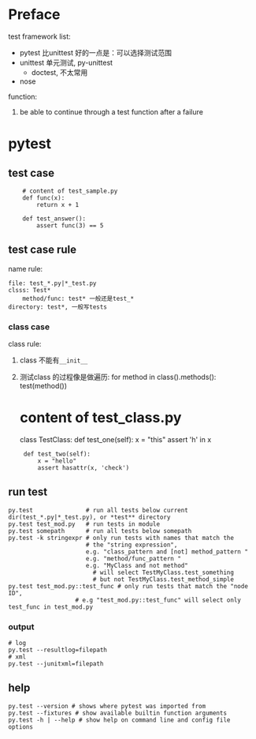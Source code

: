 # Preface
test framework list:
- pytest   比unittest 好的一点是：可以选择测试范围
- unittest 单元测试, py-unittest
    - doctest, 不太常用
- nose

function:
1. be able to continue through a test function after a failure

# pytest

## test case
```
    # content of test_sample.py
    def func(x):
        return x + 1

    def test_answer():
        assert func(3) == 5
```
## test case rule
name rule:

    file: test_*.py|*_test.py
    clsss: Test*
        method/func: test* 一般还是test_*
    directory: test*, 一般写tests

### class case
class rule:
1. class 不能有`__init__`
2. 测试class 的过程像是做遍历: for method in class().methods(): test(method())

    # content of test_class.py
    class TestClass:
        def test_one(self):
            x = "this"
            assert 'h' in x

        def test_two(self):
            x = "hello"
            assert hasattr(x, 'check')

## run test

    py.test               # run all tests below current dir(test_*.py|*_test.py), or *test** directory
    py.test test_mod.py   # run tests in module
    py.test somepath      # run all tests below somepath
    py.test -k stringexpr # only run tests with names that match the
                          # the "string expression", 
                          e.g. "class_pattern and [not] method_pattern " 
                          e.g. "method/func_pattern " 
                          e.g. "MyClass and not method"
                            # will select TestMyClass.test_something
                            # but not TestMyClass.test_method_simple
    py.test test_mod.py::test_func # only run tests that match the "node ID",
                       # e.g "test_mod.py::test_func" will select only test_func in test_mod.py

### output

    # log
    py.test --resultlog=filepath
    # xml
    py.test --junitxml=filepath

## help
```
py.test --version # shows where pytest was imported from
py.test --fixtures # show available builtin function arguments
py.test -h | --help # show help on command line and config file options
```